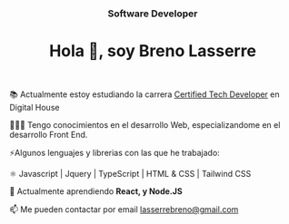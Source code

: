 <h3 align="center">Software Developer </h3>
<h1 align="center">Hola 👋, soy Breno Lasserre</h1>
<br><p>📚 Actualmente estoy estudiando la carrera <a href="https://www.digitalhouse.com/ar/productos/programacion/certified-tech-developer"> Certified Tech Developer</a> en Digital House </p>
<p>👨🏼‍💻 Tengo conocimientos en el desarrollo Web, especializandome en el desarrollo Front End. </p>

⚡Algunos lenguajes y librerias con las que he trabajado:


⚛️ Javascript | Jquery | TypeScript | HTML & CSS | Tailwind CSS 

🌱 Actualmente aprendiendo <strong>React, y Node.JS</strong>

📫 Me pueden contactar por email lasserrebreno@gmail.com
